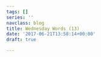 ```yaml
---
tags: []
series: ''
navclass: blog
title: Wednesday Words (13)
date: '2017-06-21T13:58:14+00:00'
draft: true

---
```

